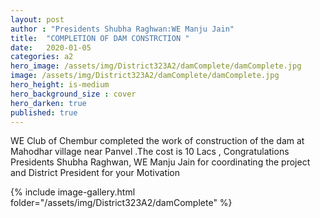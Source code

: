 ```yaml
---
layout: post
author : "Presidents Shubha Raghwan:WE Manju Jain"
title:  "COMPLETION OF DAM CONSTRCTION "
date:   2020-01-05
categories: a2
hero_image: /assets/img/District323A2/damComplete/damComplete.jpg
image: /assets/img/District323A2/damComplete/damComplete.jpg
hero_height: is-medium
hero_background_size : cover
hero_darken: true
published: true
---
```


WE Club of Chembur completed the work of construction of the dam at Mahodhar village near Panvel .The cost is 10 Lacs , Congratulations Presidents Shubha Raghwan, WE Manju Jain for coordinating the project and District President for your Motivation 

{% include image-gallery.html folder="/assets/img/District323A2/damComplete" %}